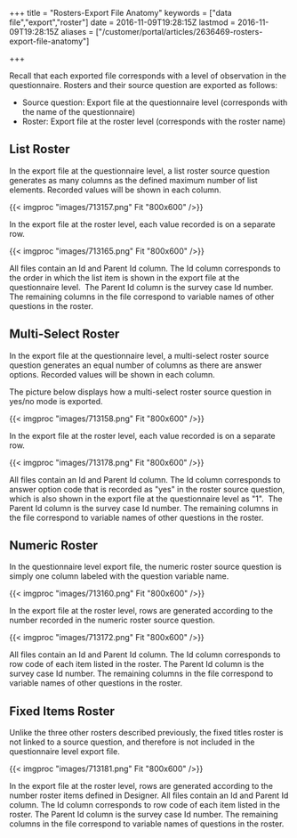 ﻿+++
title = "Rosters-Export File Anatomy"
keywords = ["data file","export","roster"]
date = 2016-11-09T19:28:15Z
lastmod = 2016-11-09T19:28:15Z
aliases = ["/customer/portal/articles/2636469-rosters-export-file-anatomy"]

+++

Recall that each exported file corresponds with a level of observation
in the questionnaire. Rosters and their source question are exported as
follows:

-   Source question: Export file at the questionnaire level (corresponds
    with the name of the questionnaire)
-   Roster: Export file at the roster level (corresponds with the roster
    name)

 List Roster
------------

In the export file at the questionnaire level, a list roster source
question generates as many columns as the defined maximum number of list
elements. Recorded values will be shown in each column.  
  
{{< imgproc "images/713157.png" Fit "800x600" />}}  
  
In the export file at the roster level, each value recorded is on a
separate row.  
  
{{< imgproc "images/713165.png" Fit "800x600" />}}  
  
All files contain an Id and Parent Id column. The Id column corresponds
to the order in which the list item is shown in the export file at the
questionnaire level.  The Parent Id column is the survey case Id number.
The remaining columns in the file correspond to variable names of other
questions in the roster.

 Multi-Select Roster
--------------------

In the export file at the questionnaire level, a multi-select roster
source question generates an equal number of columns as there are answer
options. Recorded values will be shown in each column.  
  
The picture below displays how a multi-select roster source question in
yes/no mode is exported.  
  
{{< imgproc "images/713158.png" Fit "800x600" />}}  
  
In the export file at the roster level, each value recorded is on a
separate row.  
  
{{< imgproc "images/713178.png" Fit "800x600" />}}  
  
All files contain an Id and Parent Id column. The Id column corresponds
to answer option code that is recorded as "yes" in the roster source
question, which is also shown in the export file at the questionnaire
level as "1".  The Parent Id column is the survey case Id number. The
remaining columns in the file correspond to variable names of other
questions in the roster.

 Numeric Roster
---------------

In the questionnaire level export file, the numeric roster source
question is simply one column labeled with the question variable name.
   
  
{{< imgproc "images/713160.png" Fit "800x600" />}}  
  
In the export file at the roster level, rows are generated according to
the number recorded in the numeric roster source question.  
  
{{< imgproc "images/713172.png" Fit "800x600" />}}  
  
All files contain an Id and Parent Id column. The Id column corresponds
to row code of each item listed in the roster. The Parent Id column is
the survey case Id number. The remaining columns in the file correspond
to variable names of other questions in the roster.

Fixed Items Roster
------------------

Unlike the three other rosters described previously, the fixed titles
roster is not linked to a source question, and therefore is not included
in the questionnaire level export file.   
  
{{< imgproc "images/713181.png" Fit "800x600" />}}  
  
In the export file at the roster level, rows are generated according to
the number roster items defined in Designer. All files contain an Id and
Parent Id column. The Id column corresponds to row code of each item
listed in the roster. The Parent Id column is the survey case Id number.
The remaining columns in the file correspond to variable names of
questions in the roster.
